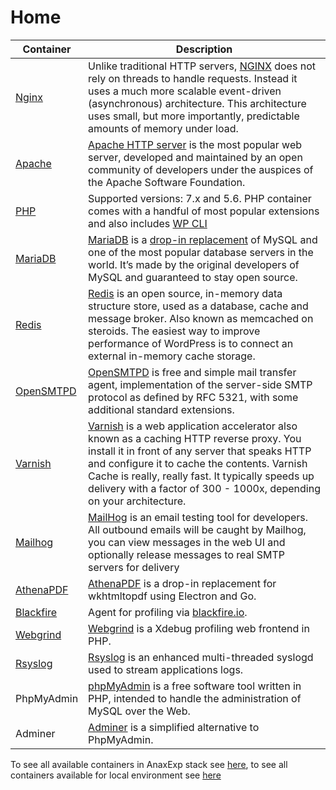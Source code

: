 # Home

| Container | Description |
| --------- | ----------- |
| [Nginx] | Unlike traditional HTTP servers, [NGINX](http://nginx.org/) does not rely on threads to handle requests. Instead it uses a much more scalable event-driven (asynchronous) architecture. This architecture uses small, but more importantly, predictable amounts of memory under load. |
| [Apache] | [Apache HTTP server](https://httpd.apache.org/) is the most popular web server, developed and maintained by an open community of developers under the auspices of the Apache Software Foundation. |
| [PHP] | Supported versions: 7.x and 5.6. PHP container comes with a handful of most popular extensions and also includes [WP CLI](http://wp-cli.org/) |
| [MariaDB] | [MariaDB](http://mariadb.org/) is a [drop-in replacement](https://en.wikipedia.org/wiki/Drop-in_replacement) of MySQL and one of the most popular database servers in the world. It’s made by the original developers of MySQL and guaranteed to stay open source. |
| [Redis] | [Redis](https://redis.io/) is an open source, in-memory data structure store, used as a database, cache and message broker. Also known as memcached on steroids. The easiest way to improve performance of WordPress is to connect an external in-memory cache storage. |
| [OpenSMTPD] | [OpenSMTPD](https://www.opensmtpd.org/) is free and simple mail transfer agent, implementation of the server-side SMTP protocol as defined by RFC 5321, with some additional standard extensions. |
| [Varnish] | [Varnish](http://varnish-cache.org/) is a web application accelerator also known as a caching HTTP reverse proxy. You install it in front of any server that speaks HTTP and configure it to cache the contents. Varnish Cache is really, really fast. It typically speeds up delivery with a factor of 300 - 1000x, depending on your architecture. |
| [Mailhog] | [MailHog](https://github.com/mailhog/MailHog) is an email testing tool for developers. All outbound emails will be caught by Mailhog, you can view messages in the web UI and optionally release messages to real SMTP servers for delivery |
| [AthenaPDF] | [AthenaPDF](http://www.athenapdf.com/) is a drop-in replacement for wkhtmltopdf using Electron and Go. |
| [Blackfire] | Agent for profiling via [blackfire.io](https://blackfire.io/docs/reference-guide/faq). |
| [Webgrind] | [Webgrind](https://github.com/jokkedk/webgrind) is a Xdebug profiling web frontend in PHP. |
| [Rsyslog] | [Rsyslog](http://www.rsyslog.com/) is an enhanced multi-threaded syslogd used to stream applications logs. |
| PhpMyAdmin | [phpMyAdmin](https://www.phpmyadmin.net/) is a free software tool written in PHP, intended to handle the administration of MySQL over the Web. |
| Adminer | [Adminer](https://www.adminer.org/) is a simplified alternative to PhpMyAdmin. |

To see all available containers in AnaxExp stack see [here](containers/index.md), to see all containers available for local environment see [here](local/index.md) 

[Apache]: containers/apache.md
[AthenaPDF]: containers/athenapdf.md
[Blackfire]: containers/blackfire.md
[Mailhog]: containers/mailhog.md
[MariaDB]: containers/mariadb.md
[Nginx]: containers/nginx.md
[OpenSMTPD]: containers/opensmtpd.md
[PHP]: containers/php.md
[PostgreSQL]: containers/postgres.md
[Redis]: containers/redis.md
[Rsyslog]: containers/rsyslog.md
[Varnish]: containers/varnish.md
[Webgrind]: containers/webgrind.md
